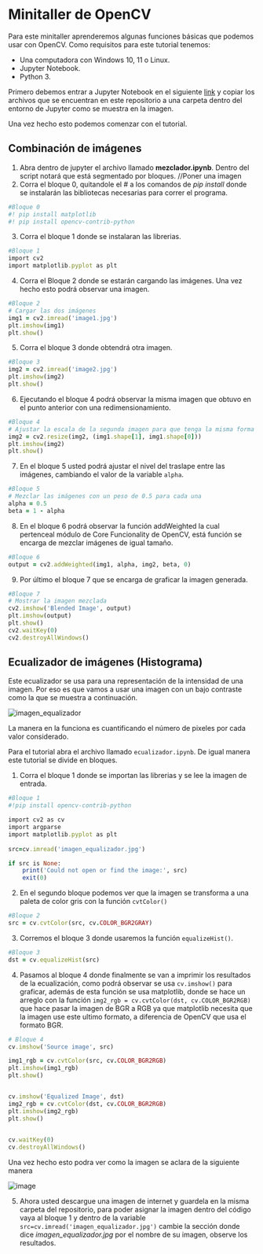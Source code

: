 # **Minitaller de OpenCV**

Para este minitaller aprenderemos algunas funciones básicas que podemos usar con OpenCV. Como requisitos para este tutorial tenemos:
* Una computadora con Windows 10, 11 o Linux.
* Jupyter Notebook.
* Python 3.

Primero debemos entrar a Jupyter Notebook en el siguiente [link](https://jupyter.org/try-jupyter/lab/) y copiar los archivos que se encuentran en este repositorio a una carpeta dentro del entorno de Jupyter como se muestra en la imagen.

Una vez hecho esto podemos comenzar con el tutorial.

## Combinación de imágenes
1. Abra dentro de jupyter el archivo llamado **mezclador.ipynb**. Dentro del script notará que está segmentado por bloques. 
//Poner una imagen
2. Corra el bloque 0, quitandole el # a los comandos de *pip install* donde se instalarán las bibliotecas necesarias para correr el programa.

```ruby
#Bloque 0
#! pip install matplotlib
#! pip install opencv-contrib-python
```

3. Corra el bloque 1 donde se instalaran las librerias.

```ruby
#Bloque 1
import cv2
import matplotlib.pyplot as plt
```
4. Corra el Bloque 2 donde se estarán cargando las imágenes. Una vez hecho esto podrá observar una imagen.

```ruby
#Bloque 2
# Cargar las dos imágenes
img1 = cv2.imread('image1.jpg')
plt.imshow(img1)
plt.show()
```
5. Corra el bloque 3 donde obtendrá otra imagen.
```ruby
#Bloque 3
img2 = cv2.imread('image2.jpg')
plt.imshow(img2)
plt.show()
```

6. Ejecutando el bloque 4 podrá observar la misma imagen que obtuvo en el punto anterior con una redimensionamiento.

```ruby
#Bloque 4
# Ajustar la escala de la segunda imagen para que tenga la misma forma que la primera
img2 = cv2.resize(img2, (img1.shape[1], img1.shape[0]))
plt.imshow(img2)
plt.show()
```

7. En el bloque 5 usted podrá ajustar el nivel del traslape entre las imágenes, cambiando el valor de la variable `alpha`.

```ruby
#Bloque 5
# Mezclar las imágenes con un peso de 0.5 para cada una
alpha = 0.5
beta = 1 - alpha
```
8. En el bloque 6 podrá observar la función addWeighted la cual pertenceal módulo de Core Funcionality de OpenCV, está función se encarga de mezclar imágenes de igual tamaño.

```ruby
#Bloque 6
output = cv2.addWeighted(img1, alpha, img2, beta, 0)
```
9. Por último el bloque 7 que se encarga de graficar la imagen generada.

```ruby
#Bloque 7
# Mostrar la imagen mezclada
cv2.imshow('Blended Image', output)
plt.imshow(output)
plt.show()
cv2.waitKey(0)
cv2.destroyAllWindows()
```

## Ecualizador de imágenes (Histograma)
Este ecualizador se usa para una representación de la intensidad de una imagen. Por eso es que vamos a usar una imagen con un bajo contraste como la que se muestra a continuación.

![imagen_equalizador](https://hackmd.io/_uploads/HkSL-buaa.jpg)

La manera en la funciona es cuantificando el número de pixeles por cada valor considerado.

Para el tutorial abra el archivo llamado `ecualizador.ipynb`. De igual manera este tutorial se divide en bloques.

1. Corra el bloque 1 donde se importan las librerias y se lee la imagen de entrada.

```ruby
#Bloque 1
#!pip install opencv-contrib-python

import cv2 as cv
import argparse
import matplotlib.pyplot as plt
 
src=cv.imread('imagen_equalizador.jpg')

if src is None:
    print('Could not open or find the image:', src)
    exit(0)
```

2. En el segundo bloque podemos ver que la imagen se transforma a una paleta de color gris con la función `cvtColor()`

```ruby
#Bloque 2
src = cv.cvtColor(src, cv.COLOR_BGR2GRAY)
```

3. Corremos el bloque 3 donde usaremos la función `equalizeHist()`.

```ruby
#Bloque 3
dst = cv.equalizeHist(src)
```
4. Pasamos al bloque 4 donde finalmente se van a imprimir los resultados de la ecualización, como podrá observar se usa `cv.imshow()` para graficar, además de esta función se usa matplotlib, donde se hace un arreglo con la función `img2_rgb = cv.cvtColor(dst, cv.COLOR_BGR2RGB)` que hace pasar la imagen de BGR a RGB ya que matplotlib necesita que la imagen use este ultimo formato, a diferencia de OpenCV que usa el formato BGR.

```ruby
# Bloque 4
cv.imshow('Source image', src)

img1_rgb = cv.cvtColor(src, cv.COLOR_BGR2RGB)
plt.imshow(img1_rgb)
plt.show()


cv.imshow('Equalized Image', dst)
img2_rgb = cv.cvtColor(dst, cv.COLOR_BGR2RGB)
plt.imshow(img2_rgb)
plt.show()

 
cv.waitKey(0)
cv.destroyAllWindows()
```

Una vez hecho esto podra ver como la imagen se aclara de la siguiente manera

![image](https://hackmd.io/_uploads/B1kZJM_pT.png)

5. Ahora usted descargue una imagen de internet y guardela en la misma carpeta del repositorio, para poder asignar la imagen dentro del código vaya al bloque 1 y dentro de la variable `src=cv.imread('imagen_equalizador.jpg')` cambie la sección donde dice *imagen_equalizador.jpg* por el nombre de su imagen, observe los resultados.
